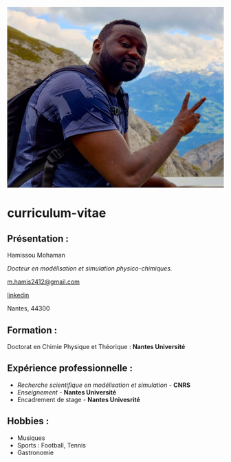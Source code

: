 ![image](https://raw.githubusercontent.com/Hamis10/image-/3401e73d71bbf322077ce2d51ad70436ea835a27/Hams.jpg?token=BLUZMMYJRZ57V74XAHT6Y43HAFBO4)
# curriculum-vitae
## Présentation :
Hamissou Mohaman

 _Docteur en modélisation et simulation physico-chimiques._
 
 m.hamis2412@gmail.com
 
[linkedin](https://www.linkedin.com/in/hamissou-mohaman-48b750127/)

 Nantes, 44300
## Formation : 
Doctorat en Chimie Physique et Théorique : **Nantes Université**
## Expérience professionnelle :
- _Recherche scientifique en modélisation et simulation_ - **CNRS**
- _Enseignement_ - **Nantes Université**
- Encadrement de stage - **Nantes Univesrité**
## Hobbies :
- Musiques 
- Sports : Football, Tennis
- Gastronomie

